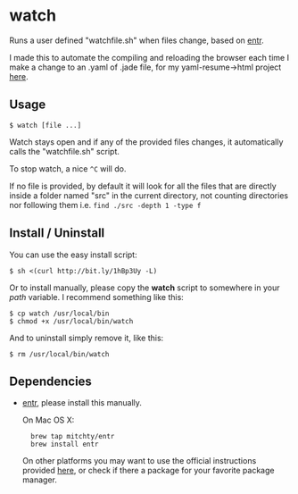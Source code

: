 watch
=====

Runs a user defined "watchfile.sh" when files change,
based on [entr][entr-website].

I made this to automate the compiling and reloading the browser
each time I make a change to an .yaml of .jade file, for my
yaml-resume->html project [here][ninoscript-resume].

Usage
-----

	$ watch [file ...]

Watch stays open and if any of the provided files changes,
it automatically calls the "watchfile.sh" script.

To stop watch, a nice `^C` will do.

If no file is provided, by default it will look for all the files
that are directly inside a folder named "src" in the current directory,
not counting directories nor following them i.e. `find ./src -depth 1 -type f`

Install / Uninstall
-------------------

You can use the easy install script:

	$ sh <(curl http://bit.ly/1hBp3Uy -L)

Or to install manually, please copy the **watch** script
to somewhere in your *path* variable.
I recommend something like this:

	$ cp watch /usr/local/bin
	$ chmod +x /usr/local/bin/watch

And to uninstall simply remove it, like this:

	$ rm /usr/local/bin/watch

Dependencies
------------

* [entr][entr-website], please install this manually.
	
	On Mac OS X:
	
		brew tap mitchty/entr
		brew install entr
	
	On other platforms you may want to use the official instructions
	provided [here][entr-install], or check if there a package for
	your favorite package manager.

[entr-website]: http://entrproject.org
[entr-install]: https://bitbucket.org/eradman/entr/
[ninoscript-resume]: https://github.com/NinoScript/resume
